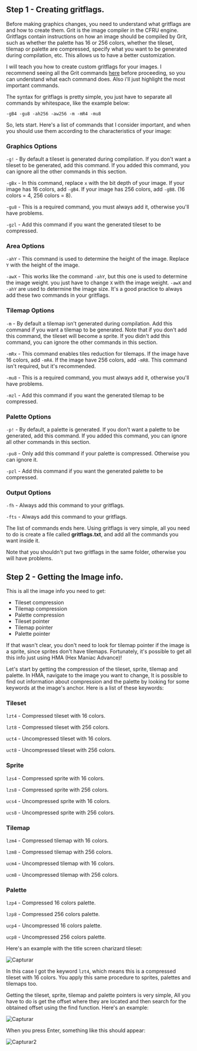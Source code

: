 ## Step 1 - Creating gritflags.

Before making graphics changes, you need to understand what gritflags are and how to create them. Grit is the image compiler in the CFRU engine. Gritflags contain instructions on how an image should be compiled by Grit, such as whether the palette has 16 or 256 colors, whether the tileset, tilemap or palette are compressed, specify what you want to be generated during compilation, etc. This allows us to have a better customization.

I will teach you how to create custom gritflags for your images. I recommend seeing all the Grit commands [here](https://www.coranac.com/man/grit/html/grit.htm) before proceeding, so you can understand what each command does.  Also i'll just highlight the most important commands.

The syntax for gritflags is pretty simple, you just have to separate all commands by whitespace, like the example below:

```-gB4 -gu8 -ah256 -aw256 -m -mR4 -mu8```

So, lets start. Here's a list of commands that I consider important, and when you should use them according to the characteristics of your image:

### Graphics Options

`-g!` - By default a tileset is generated during compilation. If you don't want a tileset to be generated, add this command. If you added this command, you can ignore all the other commands in this section.

`-gBx` - In this command, replace `x` with the bit depth of your image. If your image has 16 colors, add `-gB4`. If your image has 256 colors, add `-gB8`. (16 colors = 4, 256 colors = 8).

`-gu8` - This is a required command, you must always add it, otherwise you'll have problems.

`-gzl` - Add this command if you want the generated tileset to be compressed.

### Area Options

`-ahY` - This command is used to determine the height of the image. Replace `Y` with the height of the image.

`-awX` - This works like the command `-ahY`, but this one is used to determine the image weight. you just have to change `X` with the image weight. `-awX` and `-ahY` are used to determine the image size. It's a good practice to always add these two commands in your gritflags.

### Tilemap Options

`-m` - By default a tilemap isn't generated during compilation. Add this command if you want a tilemap to be generated. Note that if you don't add this command, the tileset will become a sprite. If you didn't add this command, you can ignore the other commands in this section.

`-mRx` - This command enables tiles reduction for tilemaps. If the image have 16 colors, add `-mR4`. If the image have 256 colors, add `-mR8`. This command isn't required, but it's recommended.

`-mu8` - This is a required command, you must always add it, otherwise you'll have problems.

`-mzl` - Add this command if you want the generated tilemap to be compressed.

### Palette Options

`-p!` - By default, a palette is generated. If you don't want a palette to be generated, add this command. If you added this command, you can ignore all other commands in this section.

`-pu8` - Only add this command if your palette is compressed. Otherwise you can ignore it.

`-pzl` - Add this command if you want the generated palette to be compressed.

### Output Options

`-fh` - Always add this command to your gritflags.

`-fts` - Always add this command to your gritflags.

The list of commands ends here. Using gritflags is very simple, all you need to do is create a file called **gritflags.txt**, and add all the commands you want inside it.

Note that you shouldn't put two gritflags in the same folder, otherwise you will have problems.

## Step 2 - Getting the Image info.

This is all the image info you need to get:

- Tileset compression
- Tilemap compression
- Palette compression
- Tileset pointer
- Tilemap pointer
- Palette pointer

If that wasn't clear, you don't need to look for tilemap pointer if the image is a sprite, since sprites don't have tilemaps. Fortunately, it's possible to get all this info just using HMA (Hex Maniac Advance)!

Let's start by getting the compression of the tileset, sprite, tilemap and palette. In HMA, navigate to the image you want to change, It is possible to find out information about compression and the palette by looking for some keywords at the image's anchor. Here is a list of these keywords:

### Tileset

`lzt4` - Compressed tileset with 16 colors.

`lzt8` - Compressed tileset with 256 colors.

`uct4` - Uncompressed tileset with 16 colors.

`uct8` - Uncompressed tileset with 256 colors.

### Sprite

`lzs4` - Compressed sprite with 16 colors.

`lzs8` - Compressed sprite with 256 colors.

`ucs4` - Uncompressed sprite with 16 colors.

`ucs8` - Uncompressed sprite with 256 colors.

### Tilemap

`lzm4` - Compressed tilemap with 16 colors.

`lzm8` - Compressed tilemap with 256 colors.

`ucm4` - Uncompressed tilemap with 16 colors.

`ucm8` - Uncompressed tilemap with 256 colors.

### Palette

`lzp4` - Compressed 16 colors palette.

`lzp8` - Compressed 256 colors palette.

`ucp4` - Uncompressed 16 colors palette.

`ucp8` - Uncompressed 256 colors palette.

Here's an example with the title screen charizard tileset:

![Capturar](https://github.com/user-attachments/assets/80fa91df-8fcb-498a-bf28-38e1a9e6383a)

In this case I got the keyword `lzt4`, which means this is a compressed tileset with 16 colors. You apply this same procedure to sprites, palettes and tilemaps too.

Getting the tileset, sprite, tilemap and palette pointers is very simple, All you have to do is get the offset where they are located and then search for the obtained offset using the find function. Here's an example:

![Capturar](https://github.com/user-attachments/assets/6f04ffad-50e8-4013-bc2e-44131a946ba0)

When you press Enter, something like this should appear:

![Capturar2](https://github.com/user-attachments/assets/5bad3fdb-0b47-41fd-812d-3b1f784c67c2)
